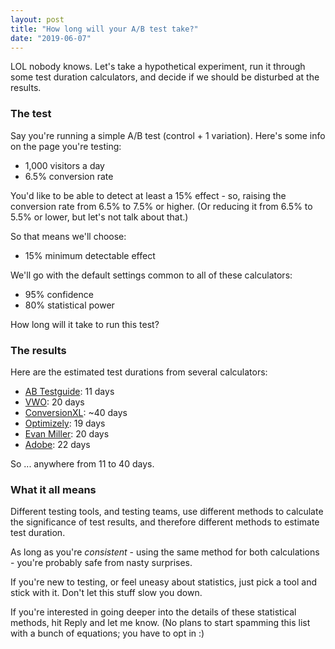 ```yaml
---
layout: post
title: "How long will your A/B test take?"
date: "2019-06-07"
---
```


LOL nobody knows. Let's take a hypothetical experiment, run it through some test duration calculators, and decide if we should be disturbed at the results.

### The test

Say you're running a simple A/B test (control + 1 variation). Here's some info on the page you're testing:

- 1,000 visitors a day
- 6.5% conversion rate

You'd like to be able to detect at least a 15% effect - so, raising the conversion rate from 6.5% to 7.5% or higher. (Or reducing it from 6.5% to 5.5% or lower, but let's not talk about that.)

So that means we'll choose:

- 15% minimum detectable effect

We'll go with the default settings common to all of these calculators:

- 95% confidence
- 80% statistical power

How long will it take to run this test?

### The results

Here are the estimated test durations from several calculators:

- [AB Testguide](https://abtestguide.com/abtestsize/): 11 days
- [VWO](https://vwo.com/ab-split-test-duration/): 20 days
- [ConversionXL](https://conversionxl.com/ab-test-calculator/): ~40 days
- [Optimizely](https://www.optimizely.com/sample-size-calculator/): 19 days
- [Evan Miller](https://www.evanmiller.org/ab-testing/sample-size.html): 20 days
- [Adobe](https://docs.adobe.com/content/target-microsite/testcalculator.html): 22 days

So ... anywhere from 11 to 40 days.

### What it all means

Different testing tools, and testing teams, use different methods to calculate the significance of test results, and therefore different methods to estimate test duration.

As long as you're _consistent_ - using the same method for both calculations - you're probably safe from nasty surprises.

If you're new to testing, or feel uneasy about statistics, just pick a tool and stick with it. Don't let this stuff slow you down.

If you're interested in going deeper into the details of these statistical methods, hit Reply and let me know. (No plans to start spamming this list with a bunch of equations; you have to opt in :)
